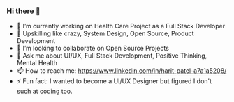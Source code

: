 ### Hi there 👋
- 🔭 I’m currently working on Health Care Project as a Full Stack Developer
- 🌱 Upskilling like crazy, System Design, Open Source, Product Development 
- 👯 I’m looking to collaborate on Open Source Projects
- 💬 Ask me about UI/UX, Full Stack Development, Positive Thinking, Mental Health
- 📫 How to reach me: https://www.linkedin.com/in/harit-patel-a7a1a5208/
- ⚡ Fun fact: I wanted to become a UI/UX Designer but figured I don't such at coding too.
<!--
**Harit007x/Harit007x** is a ✨ _special_ ✨ repository because its `README.md` (this file) appears on your GitHub profile.

Here are some ideas to get you started:

- 🔭 I’m currently working on Health Care Project as a Full Stack Developer
- 🌱 I’m currently learning DSA, System Design, Open Source
- 👯 I’m looking to collaborate on Open Source Projects
- 🤔 I’m looking for help with finding beginner-friendly projects for Open Source contributions
- 💬 Ask me about UI/UX, Full Stack Development, Positive Thinking
- 📫 How to reach me: https://www.linkedin.com/in/harit-patel-a7a1a5208/
- ⚡ Fun fact: I wanted to become a UI/UX Designer but figured out I am good at coding too and became Full Stack Developer.
-->
